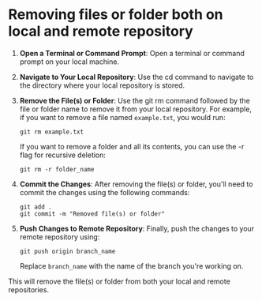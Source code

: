 # Removing files or folder both on local and remote repository

1.  **Open a Terminal or Command Prompt**: Open a terminal or command prompt on your local machine.

2.  **Navigate to Your Local Repository**: Use the cd command to navigate to the directory where your local repository is stored.

3.  **Remove the File(s) or Folder**: Use the git rm command followed by the file or folder name to remove it from your local repository. For example, if you want to remove a file named `example.txt`, you would run:

    ```
    git rm example.txt
    ```

    If you want to remove a folder and all its contents, you can use the -r flag for recursive deletion:

    ```
    git rm -r folder_name
    ```

4.  **Commit the Changes**: After removing the file(s) or folder, you'll need to commit the changes using the following commands:

    ```
    git add .
    git commit -m "Removed file(s) or folder"
    ```

5.  **Push Changes to Remote Repository**: Finally, push the changes to your remote repository using:

    ```
    git push origin branch_name
    ```

    Replace `branch_name` with the name of the branch you're working on.

This will remove the file(s) or folder from both your local and remote repositories.
